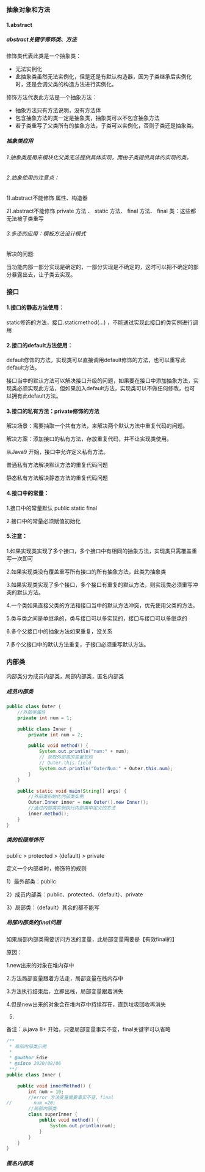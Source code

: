 ### 抽象对象和方法

#### 1.abstract

##### abstract关键字修饰类、方法

修饰类代表此类是一个抽象类：

- 无法实例化
- 此抽象类虽然无法实例化，但是还是有默认构造器，因为子类继承后实例化时，还是会调父类的构造方法进行实例化。

修饰方法代表此方法是一个抽象方法：

- 抽象方法只有方法说明，没有方法体
- 包含抽象方法的类一定是抽象类，抽象类可以不包含抽象方法
- 若子类重写了父类所有的抽象方法，子类可以实例化，否则子类还是抽象类。

##### 抽象类应用

###### 1.抽象类是用来模块化父类无法提供具体实现，而由子类提供具体的实现的类。

###### 2.抽象使用的注意点：

1).abstract不能修饰 属性、构造器

2).abstract不能修饰 private 方法 、 static  方法、 final 方法、 final 类：这些都无法被子类重写

###### 3.多态的应用：模板方法设计模式 

解决的问题:

当功能内部一部分实现是确定的，一部分实现是不确定的，这时可以把不确定的部分暴露出去，让子类去实现。



### 接口

#### 1.接口的静态方法使用：

static修饰的方法，接口.staticmethod(...) ，不能通过实现此接口的类实例进行调用

#### 2.接口的default方法使用：

default修饰的方法，实现类可以直接调用default修饰的方法，也可以重写此default方法。 

接口当中的默认方法可以解决接口升级的问题，如果要在接口中添加抽象方法，实现类必须实现此方法，但如果加入default方法，实现类可以不做任何修改，也可以拥有此default方法。

#### 3.接口的私有方法：private修饰的方法

解决场景：需要抽取一个共有方法，来解决两个默认方法中重复代码的问题。

解决方案：添加接口的私有方法，存放重复代码，并不让实现类使用。

从Java9 开始，接口中允许定义私有方法。

普通私有方法解决默认方法的重复代码问题

静态私有方法解决静态方法的重复代码问题

#### 4.接口中的常量：

1.接口中的常量默认 public static final 

2.接口中的常量必须赋值初始化

#### 5.注意：

1.如果实现类实现了多个接口，多个接口中有相同的抽象方法，实现类只需覆盖重写一次即可

2.如果实现类没有覆盖重写所有接口的所有抽象方法，此类为抽象类

3.如果实现类实现了多个接口，多个接口有重复的默认方法，则实现类必须重写冲突的默认方法。

4.一个类如果直接父类的方法和接口当中的默认方法冲突，优先使用父类的方法。

5.类与类之间是单继承的，类与接口可以多实现的，接口与接口可以多继承的

6.多个父接口中的抽象方法如果重复，没关系

7.多个父接口中的默认方法重复，子接口必须重写默认方法。



###  内部类

内部类分为成员内部类，局部内部类，匿名内部类

##### 成员内部类

```java
public class Outer {
    //外部类属性
    private int num = 1;

    public class Inner {
        private int num = 2;

        public void method() {
            System.out.println("num:" + num);
            // 获取外部类的变量规则
            // Outer.this.field
            System.out.println("OuterNum:" + Outer.this.num);
        }
    }

    public static void main(String[] args) {
        //外部类初始化内部类实例
        Outer.Inner inner = new Outer().new Inner();
        //通过内部类实例执行内部类中定义的方法
        inner.method();
    }
}
```



##### 类的权限修饰符

public > protected > (default) > private 

定义一个内部类时，修饰符的规则

1）最外部类：public

2）成员内部类：public、protected、（default）、private

3）局部类：（default）其余的都不能写

##### 局部内部类的final问题

如果局部内部类需要访问方法的变量，此局部变量需要是【有效final的】

原因：

1.new出来的对象在堆内存中

2.方法局部变量跟着方法走，局部变量在栈内存中

3.方法执行结束后，立即出栈，局部变量跟着消失

4.但是new出来的对象会在堆内存中持续存在，直到垃圾回收再消失

5.

备注：从java 8+ 开始，只要局部变量事实不变，final关键字可以省略

```java
/**
 * 局部内部类示例
 * 
 * @author Edie
 * @since 2020/08/06
 **/
public class Inner {

    public void innerMethod() {
        int num = 10;
        //error 方法变量需要事实不变，final
//        num =20;
        //局部内部类
        class superInner {
            public void method() {
                System.out.println(num);
            }
        }
    }
}

```



##### 匿名内部类

